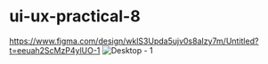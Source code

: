 # ui-ux-practical-8
https://www.figma.com/design/wklS3Upda5ujv0s8aIzy7m/Untitled?t=eeuah2ScMzP4ylUO-1
![Desktop - 1](https://github.com/user-attachments/assets/c25f9705-daa5-41c9-8d4b-65095613db56)
